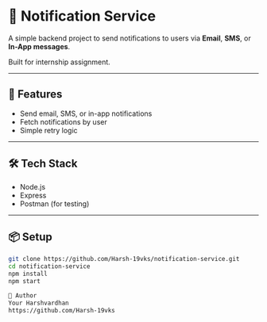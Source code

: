 # 📢 Notification Service

A simple backend project to send notifications to users via **Email**, **SMS**, or **In-App messages**.

Built for internship assignment.

---

## 🚀 Features

- Send email, SMS, or in-app notifications
- Fetch notifications by user
- Simple retry logic

---

## 🛠️ Tech Stack

- Node.js
- Express
- Postman (for testing)

---

## 📦 Setup

```bash
git clone https://github.com/Harsh-19vks/notification-service.git
cd notification-service
npm install
npm start

🧑 Author
Your Harshvardhan
https://github.com/Harsh-19vks